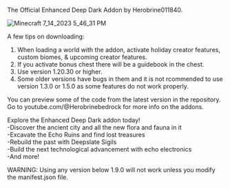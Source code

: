 The Official Enhanced Deep Dark Addon by Herobrine011840.

![Minecraft 7_14_2023 5_46_31 PM](https://github.com/Herobrine011840/The-Enhanced-Deep-Dark-Addon-for-Minecraft-Bedrock/assets/139717119/8fa2437c-b5f9-4aab-8bd1-93a2d956d577)

A few tips on downloading:
1. When loading a world with the addon, activate holiday creator features, custom biomes, & upcoming creator features.
2. If you activate bonus chest there will be a guidebook in the chest.
3. Use version 1.20.30 or higher.
4. Some older versions have bugs in them and it is not rcommended to use version 1.3.0 or 1.5.0 as some features do not work properly.

You can preview some of the code from the latest version in the repository.
Go to youtube.com/@Herobrinebedrock for more info on the addons.

Explore the Enhanced Deep Dark addon today!                                                                
 -Discover the ancient city and all the new flora and fauna in it                                                                
 -Excavate the Echo Ruins and find lost treasures                                                                
 -Rebuild the past with Deepslate Sigils                                                                
 -Build the next technological advancement with echo electronics                                                                
 -And more!

WARNING: Using any version below 1.9.0 will not work unless you modify the manifest.json file.

